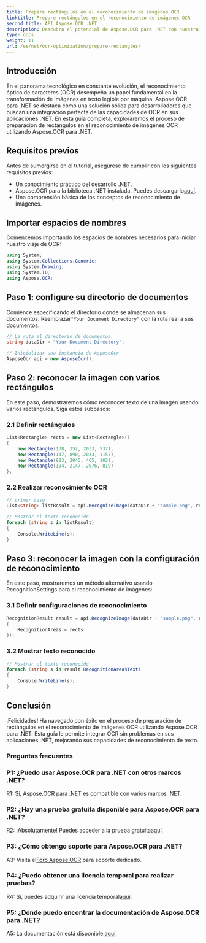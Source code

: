 ```yaml
---
title: Prepare rectángulos en el reconocimiento de imágenes OCR
linktitle: Prepare rectángulos en el reconocimiento de imágenes OCR
second_title: API Aspose.OCR .NET
description: Descubra el potencial de Aspose.OCR para .NET con nuestra guía completa. Aprenda paso a paso cómo preparar rectángulos para el reconocimiento de imágenes. Mejore sus aplicaciones .NET con una perfecta integración de OCR.
type: docs
weight: 11
url: /es/net/ocr-optimization/prepare-rectangles/
---
```

## Introducción

En el panorama tecnológico en constante evolución, el reconocimiento óptico de caracteres (OCR) desempeña un papel fundamental en la transformación de imágenes en texto legible por máquina. Aspose.OCR para .NET se destaca como una solución sólida para desarrolladores que buscan una integración perfecta de las capacidades de OCR en sus aplicaciones .NET. En esta guía completa, exploraremos el proceso de preparación de rectángulos en el reconocimiento de imágenes OCR utilizando Aspose.OCR para .NET.

## Requisitos previos

Antes de sumergirse en el tutorial, asegúrese de cumplir con los siguientes requisitos previos:

- Un conocimiento práctico del desarrollo .NET.
-  Aspose.OCR para la biblioteca .NET instalada. Puedes descargarlo[aquí](https://releases.aspose.com/ocr/net/).
- Una comprensión básica de los conceptos de reconocimiento de imágenes.

## Importar espacios de nombres

Comencemos importando los espacios de nombres necesarios para iniciar nuestro viaje de OCR:

```csharp
using System;
using System.Collections.Generic;
using System.Drawing;
using System.IO;
using Aspose.OCR;
```

## Paso 1: configure su directorio de documentos

 Comience especificando el directorio donde se almacenan sus documentos. Reemplazar`"Your Document Directory"` con la ruta real a sus documentos.

```csharp
// La ruta al directorio de documentos.
string dataDir = "Your Document Directory";

// Inicializar una instancia de AsposeOcr
AsposeOcr api = new AsposeOcr();
```

## Paso 2: reconocer la imagen con varios rectángulos

En este paso, demostraremos cómo reconocer texto de una imagen usando varios rectángulos. Siga estos subpasos:

### 2.1 Definir rectángulos

```csharp
List<Rectangle> rects = new List<Rectangle>()
{
    new Rectangle(138, 352, 2033, 537),
    new Rectangle(147, 890, 2033, 1157),
    new Rectangle(923, 2045, 465, 102),
    new Rectangle(104, 2147, 2076, 819)
};
```

### 2.2 Realizar reconocimiento OCR

```csharp
// primer caso
List<string> listResult = api.RecognizeImage(dataDir + "sample.png", rects);

// Mostrar el texto reconocido
foreach (string s in listResult)
{
    Console.WriteLine(s);
}
```

## Paso 3: reconocer la imagen con la configuración de reconocimiento

En este paso, mostraremos un método alternativo usando RecognitionSettings para el reconocimiento de imágenes:

### 3.1 Definir configuraciones de reconocimiento

```csharp
RecognitionResult result = api.RecognizeImage(dataDir + "sample.png", new RecognitionSettings
{
    RecognitionAreas = rects
});
```

### 3.2 Mostrar texto reconocido

```csharp
// Mostrar el texto reconocido
foreach (string s in result.RecognitionAreasText)
{
    Console.WriteLine(s);
}
```

## Conclusión

¡Felicidades! Ha navegado con éxito en el proceso de preparación de rectángulos en el reconocimiento de imágenes OCR utilizando Aspose.OCR para .NET. Esta guía le permite integrar OCR sin problemas en sus aplicaciones .NET, mejorando sus capacidades de reconocimiento de texto.

### Preguntas frecuentes

### P1: ¿Puedo usar Aspose.OCR para .NET con otros marcos .NET?

R1: Sí, Aspose.OCR para .NET es compatible con varios marcos .NET.

### P2: ¿Hay una prueba gratuita disponible para Aspose.OCR para .NET?

 R2: ¡Absolutamente! Puedes acceder a la prueba gratuita[aquí](https://releases.aspose.com/).

### P3: ¿Cómo obtengo soporte para Aspose.OCR para .NET?

 A3: Visita el[Foro Aspose.OCR](https://forum.aspose.com/c/ocr/16) para soporte dedicado.

### P4: ¿Puedo obtener una licencia temporal para realizar pruebas?

 R4: Sí, puedes adquirir una licencia temporal[aquí](https://purchase.aspose.com/temporary-license/).

### P5: ¿Dónde puedo encontrar la documentación de Aspose.OCR para .NET?

 A5: La documentación está disponible.[aquí](https://reference.aspose.com/ocr/net/).